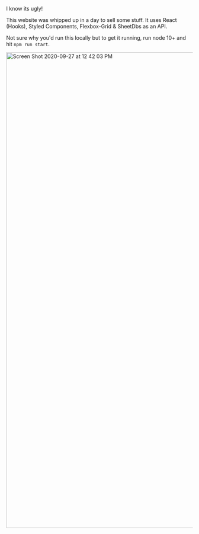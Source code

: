 I know its ugly! 

This website was whipped up in a day to sell some stuff. It uses React (Hooks), Styled Components, Flexbox-Grid & SheetDbs as an API. 

Not sure why you'd run this locally but to get it running, run node 10+ and hit `npm run start`.

<img width="1284" alt="Screen Shot 2020-09-27 at 12 42 03 PM" src="https://user-images.githubusercontent.com/7740943/94370587-f179a700-00be-11eb-8ad1-0ee02cc79175.png">


